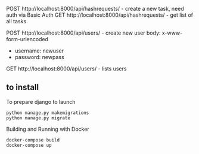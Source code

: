 POST http://localhost:8000/api/hashrequests/ - create a new task, need auth via Basic Auth
GET http://localhost:8000/api/hashrequests/ - get list of all tasks

POST http://localhost:8000/api/users/ - create new user
body: x-www-form-urlencoded

- username: newuser
- password: newpass

GET http://localhost:8000/api/users/ - lists users

## to install

To prepare django to launch

```
python manage.py makemigrations
python manage.py migrate
```

Building and Running with Docker

```
docker-compose build
docker-compose up
```
